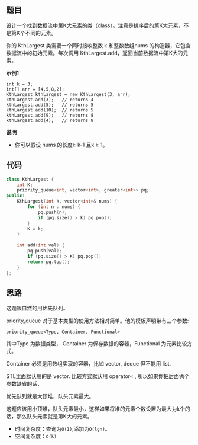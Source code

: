 ## 题目
设计一个找到数据流中第K大元素的类（class）。注意是排序后的第K大元素，不是第K个不同的元素。

你的 KthLargest 类需要一个同时接收整数 k 和整数数组nums 的构造器，它包含数据流中的初始元素。每次调用 KthLargest.add，返回当前数据流中第K大的元素。

**示例1**
```
int k = 3;
int[] arr = [4,5,8,2];
KthLargest kthLargest = new KthLargest(3, arr);
kthLargest.add(3);   // returns 4
kthLargest.add(5);   // returns 5
kthLargest.add(10);  // returns 5
kthLargest.add(9);   // returns 8
kthLargest.add(4);   // returns 8
```

**说明**
* 你可以假设 nums 的长度≥ k-1 且k ≥ 1。

## 代码
```C++
class KthLargest {
    int K;
    priority_queue<int, vector<int>, greater<int>> pq;
public:
    KthLargest(int k, vector<int>& nums) {
        for (int n : nums) {
            pq.push(n);
            if (pq.size() > k) pq.pop();
        }       
        K = k;
    }
    
    int add(int val) {
        pq.push(val);
        if (pq.size() > K) pq.pop();
        return pq.top();
    }
};

```
## 思路

这题很自然的用优先队列。

priority_queue 对于基本类型的使用方法相对简单。他的模板声明带有三个参数:

`priority_queue<Type, Container, Functional>`

其中Type 为数据类型， Container 为保存数据的容器，Functional 为元素比较方式。

Container 必须是用数组实现的容器，比如 vector, deque 但不能用 list.

STL里面默认用的是 vector. 比较方式默认用 operator< , 所以如果你把后面俩个参数缺省的话，

优先队列就是大顶堆，队头元素最大。

这题应该用小顶堆，队头元素最小，这样如果将堆的元素个数设置为最大为k个的话，那么队头元素就是第K大的元素。

* 时间复杂度：查询为`O(1)`,添加为`O(lgn)`。
* 空间复杂度：`O(k)`